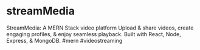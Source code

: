 # streamMedia
StreamMedia: A MERN Stack video platform Upload &amp; share videos, create engaging profiles, &amp; enjoy seamless playback. Built with React, Node, Express, &amp; MongoDB.  #mern #videostreaming
